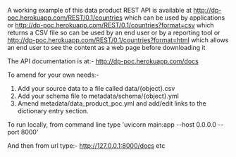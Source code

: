 A working example of this data product REST API is available
at http://dp-poc.herokuapp.com/REST/0.1/countries
which can be used by applications 
or http://dp-poc.herokuapp.com/REST/0.1/countries?format=csv
which returns a CSV file so can be used by an end user or by a reporting tool
or http://dp-poc.herokuapp.com/REST/0.1/countries?format=html
which allows an end user to see the content as a web page before downloading it

The API documentation is at:- http://dp-poc.herokuapp.com/docs

To amend for your own needs:-
1. Add your source data to a file called data/{object}.csv
2. Add your schema file to metadata/schema/{object}.yml
3. Amend metadata/data_product_poc.yml and add/edit links to the dictionary entry section.

To run locally, from command line type 'uvicorn main:app --host 0.0.0.0 --port 8000'

And then from url type:- http://127.0.0.1:8000/docs etc


